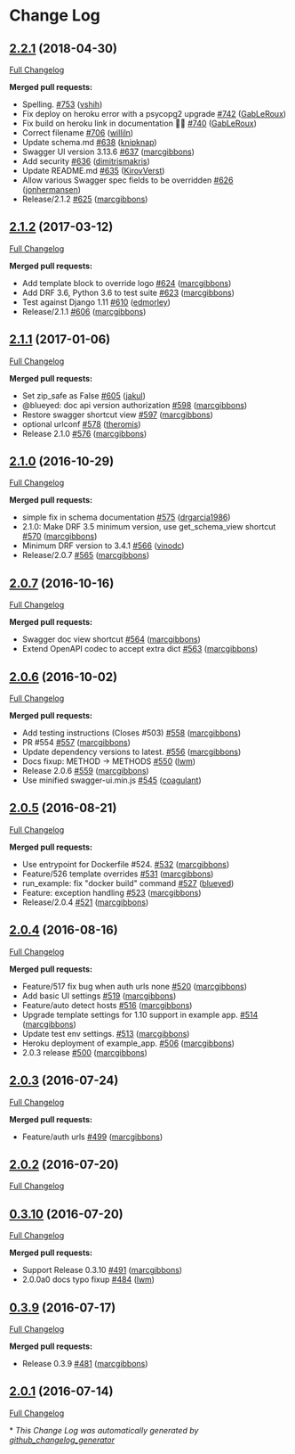 # Change Log

## [2.2.1](https://github.com/marcgibbons/django-rest-swagger/tree/2.2.1) (2018-04-30)
[Full Changelog](https://github.com/marcgibbons/django-rest-swagger/compare/2.1.2...2.2.1)

**Merged pull requests:**

- Spelling. [\#753](https://github.com/marcgibbons/django-rest-swagger/pull/753) ([vshih](https://github.com/vshih))
- Fix deploy on heroku error with a psycopg2 upgrade [\#742](https://github.com/marcgibbons/django-rest-swagger/pull/742) ([GabLeRoux](https://github.com/GabLeRoux))
- Fix build on heroku link in documentation ✌🏻 [\#740](https://github.com/marcgibbons/django-rest-swagger/pull/740) ([GabLeRoux](https://github.com/GabLeRoux))
- Correct filename [\#706](https://github.com/marcgibbons/django-rest-swagger/pull/706) ([williln](https://github.com/williln))
- Update schema.md [\#638](https://github.com/marcgibbons/django-rest-swagger/pull/638) ([knipknap](https://github.com/knipknap))
- Swagger UI version 3.13.6 [\#637](https://github.com/marcgibbons/django-rest-swagger/pull/637) ([marcgibbons](https://github.com/marcgibbons))
- Add security [\#636](https://github.com/marcgibbons/django-rest-swagger/pull/636) ([dimitrismakris](https://github.com/dimitrismakris))
- Update README.md [\#635](https://github.com/marcgibbons/django-rest-swagger/pull/635) ([KirovVerst](https://github.com/KirovVerst))
- Allow various Swagger spec fields to be overridden [\#626](https://github.com/marcgibbons/django-rest-swagger/pull/626) ([jonhermansen](https://github.com/jonhermansen))
- Release/2.1.2 [\#625](https://github.com/marcgibbons/django-rest-swagger/pull/625) ([marcgibbons](https://github.com/marcgibbons))

## [2.1.2](https://github.com/marcgibbons/django-rest-swagger/tree/2.1.2) (2017-03-12)
[Full Changelog](https://github.com/marcgibbons/django-rest-swagger/compare/2.1.1...2.1.2)

**Merged pull requests:**

- Add template block to override logo [\#624](https://github.com/marcgibbons/django-rest-swagger/pull/624) ([marcgibbons](https://github.com/marcgibbons))
- Add DRF 3.6, Python 3.6 to test suite [\#623](https://github.com/marcgibbons/django-rest-swagger/pull/623) ([marcgibbons](https://github.com/marcgibbons))
- Test against Django 1.11 [\#610](https://github.com/marcgibbons/django-rest-swagger/pull/610) ([edmorley](https://github.com/edmorley))
- Release/2.1.1 [\#606](https://github.com/marcgibbons/django-rest-swagger/pull/606) ([marcgibbons](https://github.com/marcgibbons))

## [2.1.1](https://github.com/marcgibbons/django-rest-swagger/tree/2.1.1) (2017-01-06)
[Full Changelog](https://github.com/marcgibbons/django-rest-swagger/compare/2.1.0...2.1.1)

**Merged pull requests:**

- Set zip\_safe as False [\#605](https://github.com/marcgibbons/django-rest-swagger/pull/605) ([jakul](https://github.com/jakul))
- @blueyed: doc api version authorization [\#598](https://github.com/marcgibbons/django-rest-swagger/pull/598) ([marcgibbons](https://github.com/marcgibbons))
- Restore swagger shortcut view [\#597](https://github.com/marcgibbons/django-rest-swagger/pull/597) ([marcgibbons](https://github.com/marcgibbons))
- optional urlconf [\#578](https://github.com/marcgibbons/django-rest-swagger/pull/578) ([theromis](https://github.com/theromis))
- Release 2.1.0 [\#576](https://github.com/marcgibbons/django-rest-swagger/pull/576) ([marcgibbons](https://github.com/marcgibbons))

## [2.1.0](https://github.com/marcgibbons/django-rest-swagger/tree/2.1.0) (2016-10-29)
[Full Changelog](https://github.com/marcgibbons/django-rest-swagger/compare/2.0.7...2.1.0)

**Merged pull requests:**

- simple fix in schema documentation [\#575](https://github.com/marcgibbons/django-rest-swagger/pull/575) ([drgarcia1986](https://github.com/drgarcia1986))
- 2.1.0: Make DRF 3.5 minimum version, use get\_schema\_view shortcut [\#570](https://github.com/marcgibbons/django-rest-swagger/pull/570) ([marcgibbons](https://github.com/marcgibbons))
- Minimum DRF version to 3.4.1 [\#566](https://github.com/marcgibbons/django-rest-swagger/pull/566) ([vinodc](https://github.com/vinodc))
- Release/2.0.7 [\#565](https://github.com/marcgibbons/django-rest-swagger/pull/565) ([marcgibbons](https://github.com/marcgibbons))

## [2.0.7](https://github.com/marcgibbons/django-rest-swagger/tree/2.0.7) (2016-10-16)
[Full Changelog](https://github.com/marcgibbons/django-rest-swagger/compare/2.0.6...2.0.7)

**Merged pull requests:**

- Swagger doc view shortcut [\#564](https://github.com/marcgibbons/django-rest-swagger/pull/564) ([marcgibbons](https://github.com/marcgibbons))
- Extend OpenAPI codec to accept extra dict [\#563](https://github.com/marcgibbons/django-rest-swagger/pull/563) ([marcgibbons](https://github.com/marcgibbons))

## [2.0.6](https://github.com/marcgibbons/django-rest-swagger/tree/2.0.6) (2016-10-02)
[Full Changelog](https://github.com/marcgibbons/django-rest-swagger/compare/2.0.5...2.0.6)

**Merged pull requests:**

- Add testing instructions \(Closes \#503\) [\#558](https://github.com/marcgibbons/django-rest-swagger/pull/558) ([marcgibbons](https://github.com/marcgibbons))
- PR \#554 [\#557](https://github.com/marcgibbons/django-rest-swagger/pull/557) ([marcgibbons](https://github.com/marcgibbons))
- Update dependency versions to latest. [\#556](https://github.com/marcgibbons/django-rest-swagger/pull/556) ([marcgibbons](https://github.com/marcgibbons))
- Docs fixup: METHOD -\> METHODS [\#550](https://github.com/marcgibbons/django-rest-swagger/pull/550) ([lwm](https://github.com/lwm))
- Release 2.0.6 [\#559](https://github.com/marcgibbons/django-rest-swagger/pull/559) ([marcgibbons](https://github.com/marcgibbons))
- Use minified swagger-ui.min.js [\#545](https://github.com/marcgibbons/django-rest-swagger/pull/545) ([coagulant](https://github.com/coagulant))

## [2.0.5](https://github.com/marcgibbons/django-rest-swagger/tree/2.0.5) (2016-08-21)
[Full Changelog](https://github.com/marcgibbons/django-rest-swagger/compare/2.0.4...2.0.5)

**Merged pull requests:**

- Use entrypoint for Dockerfile \#524. [\#532](https://github.com/marcgibbons/django-rest-swagger/pull/532) ([marcgibbons](https://github.com/marcgibbons))
- Feature/526 template overrides [\#531](https://github.com/marcgibbons/django-rest-swagger/pull/531) ([marcgibbons](https://github.com/marcgibbons))
- run\_example: fix "docker build" command [\#527](https://github.com/marcgibbons/django-rest-swagger/pull/527) ([blueyed](https://github.com/blueyed))
- Feature: exception handling [\#523](https://github.com/marcgibbons/django-rest-swagger/pull/523) ([marcgibbons](https://github.com/marcgibbons))
- Release/2.0.4 [\#521](https://github.com/marcgibbons/django-rest-swagger/pull/521) ([marcgibbons](https://github.com/marcgibbons))

## [2.0.4](https://github.com/marcgibbons/django-rest-swagger/tree/2.0.4) (2016-08-16)
[Full Changelog](https://github.com/marcgibbons/django-rest-swagger/compare/2.0.3...2.0.4)

**Merged pull requests:**

- Feature/517 fix bug when auth urls none [\#520](https://github.com/marcgibbons/django-rest-swagger/pull/520) ([marcgibbons](https://github.com/marcgibbons))
- Add basic UI settings [\#519](https://github.com/marcgibbons/django-rest-swagger/pull/519) ([marcgibbons](https://github.com/marcgibbons))
- Feature/auto detect hosts [\#516](https://github.com/marcgibbons/django-rest-swagger/pull/516) ([marcgibbons](https://github.com/marcgibbons))
- Upgrade template settings for 1.10 support in example app. [\#514](https://github.com/marcgibbons/django-rest-swagger/pull/514) ([marcgibbons](https://github.com/marcgibbons))
- Update test env settings. [\#513](https://github.com/marcgibbons/django-rest-swagger/pull/513) ([marcgibbons](https://github.com/marcgibbons))
- Heroku deployment of example\_app. [\#506](https://github.com/marcgibbons/django-rest-swagger/pull/506) ([marcgibbons](https://github.com/marcgibbons))
- 2.0.3 release [\#500](https://github.com/marcgibbons/django-rest-swagger/pull/500) ([marcgibbons](https://github.com/marcgibbons))

## [2.0.3](https://github.com/marcgibbons/django-rest-swagger/tree/2.0.3) (2016-07-24)
[Full Changelog](https://github.com/marcgibbons/django-rest-swagger/compare/2.0.2...2.0.3)

**Merged pull requests:**

- Feature/auth urls [\#499](https://github.com/marcgibbons/django-rest-swagger/pull/499) ([marcgibbons](https://github.com/marcgibbons))

## [2.0.2](https://github.com/marcgibbons/django-rest-swagger/tree/2.0.2) (2016-07-20)
[Full Changelog](https://github.com/marcgibbons/django-rest-swagger/compare/0.3.10...2.0.2)

## [0.3.10](https://github.com/marcgibbons/django-rest-swagger/tree/0.3.10) (2016-07-20)
[Full Changelog](https://github.com/marcgibbons/django-rest-swagger/compare/0.3.9...0.3.10)

**Merged pull requests:**

- Support Release 0.3.10 [\#491](https://github.com/marcgibbons/django-rest-swagger/pull/491) ([marcgibbons](https://github.com/marcgibbons))
- 2.0.0a0 docs typo fixup [\#484](https://github.com/marcgibbons/django-rest-swagger/pull/484) ([lwm](https://github.com/lwm))

## [0.3.9](https://github.com/marcgibbons/django-rest-swagger/tree/0.3.9) (2016-07-17)
[Full Changelog](https://github.com/marcgibbons/django-rest-swagger/compare/2.0.1...0.3.9)

**Merged pull requests:**

- Release 0.3.9 [\#481](https://github.com/marcgibbons/django-rest-swagger/pull/481) ([marcgibbons](https://github.com/marcgibbons))

## [2.0.1](https://github.com/marcgibbons/django-rest-swagger/tree/2.0.1) (2016-07-14)
[Full Changelog](https://github.com/marcgibbons/django-rest-swagger/compare/2.0.0...2.0.1)



\* *This Change Log was automatically generated by [github_changelog_generator](https://github.com/skywinder/Github-Changelog-Generator)*